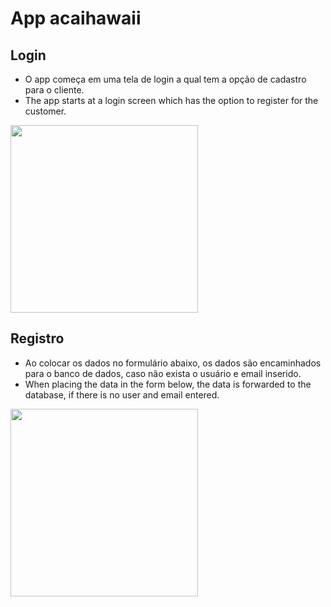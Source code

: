 # App acaihawaii

## Login
- O app começa em uma tela de login a qual tem a opção de cadastro para o cliente.
- The app starts at a login screen which has the option to register for the customer.
<img src="https://i.imgur.com/XyGTMiW.png" width="300px" />

## Registro
- Ao colocar os dados no formulário abaixo, os dados são encaminhados para o banco de dados, caso não exista o usuário e email inserido.
- When placing the data in the form below, the data is forwarded to the database, if there is no user and email entered.
<img src="https://i.imgur.com/mvJuBv1.png" width="300px" />
